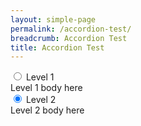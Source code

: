 ```yaml
---
layout: simple-page
permalink: /accordion-test/
breadcrumb: Accordion Test
title: Accordion Test
---
```


<div class="acc-kontainer">          
	<div>
		<input type="radio" name="acc" id="acc1" checked>
		<label for="acc1">Level 1</label>
		<div class="acc-body">
			Level 1 body here
		</div>
		<input type="radio" name="acc" id="acc2" checked>
		<label for="acc2">Level 2</label>
		<div class="acc-body">
			Level 2 body here
		</div>
	</div>
</div>